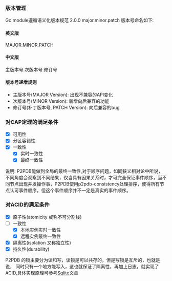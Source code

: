 

### 版本管理
Go module遵循语义化版本规范 2.0.0 major.minor.patch
版本号命名如下:
#### 英文版
MAJOR.MINOR.PATCH
#### 中文版
主版本号.次版本号.修订号

#### 版本号递增规则
- 主版本号(MAJOR Version): 出现不兼容的API变化
- 次版本号(MINOR Version): 新增向后兼容的功能
- 修订号(补丁版本号, PATCH Version): 向后兼容的bug



### 对CAP定理的满足条件

- [x] 可用性   
- [x] 分区容错性
- [x] 一致性
    - [x] 实时一致性
    - [x] 最终一致性

说明:
P2PDB能做到全局的最终一致性,对于顺序问题，如同狭义相对论中所说，不同角度会观察到不同结果，仅当具有因果关系时，才可完全保证事件顺序，当不同节点出现并发操作事，P2PDB使用p2pdb-consistency处理排序，使得所有节点认可事件顺序，但这个事件顺序并不一定是真实的事件顺序。



### 对ACID的满足条件

- [x] 原子性(atomicity 或称不可分割线)   
- [ ] 一致性
    - [X] 本地实例实时一致性
    - [x] 远程实例最终一致性
- [x] 隔离性(isolation 又称独立性)   
- [x] 持久性(durability)   

P2PDB  的锁主要分为读和写，读锁是可以共存的，但是写锁是互斥的，也就是说， 同时只有一个地方能写入，这也就保证了隔离性，再加上日志，就实现了ACID,具体实现原理可参考[Sqlite](https://www.sqlite.org/atomiccommit.html)文章


